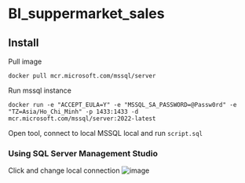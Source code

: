 # BI_suppermarket_sales
## Install
Pull image
```
docker pull mcr.microsoft.com/mssql/server
```
Run mssql instance
```
docker run -e "ACCEPT_EULA=Y" -e "MSSQL_SA_PASSWORD=@Passw0rd" -e "TZ=Asia/Ho_Chi_Minh" -p 1433:1433 -d mcr.microsoft.com/mssql/server:2022-latest
```
Open tool, connect to local MSSQL local and run `script.sql`
### Using SQL Server Management Studio
Click and change local connection
![image](https://github.com/ducanng/BI_suppermarket_sales/assets/74152283/f441cb8b-1995-4261-bfd8-6227eeee9118)
